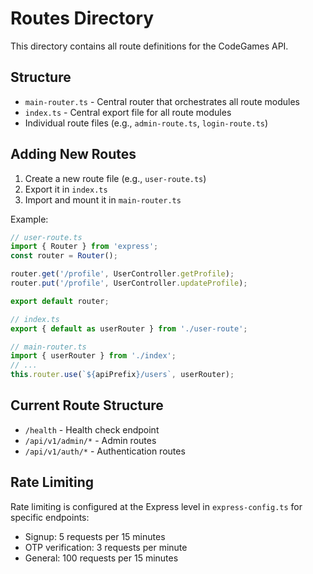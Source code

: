 # Routes Directory

This directory contains all route definitions for the CodeGames API.

## Structure

- `main-router.ts` - Central router that orchestrates all route modules
- `index.ts` - Central export file for all route modules
- Individual route files (e.g., `admin-route.ts`, `login-route.ts`)

## Adding New Routes

1. Create a new route file (e.g., `user-route.ts`)
2. Export it in `index.ts`
3. Import and mount it in `main-router.ts`

Example:

```typescript
// user-route.ts
import { Router } from 'express';
const router = Router();

router.get('/profile', UserController.getProfile);
router.put('/profile', UserController.updateProfile);

export default router;

// index.ts
export { default as userRouter } from './user-route';

// main-router.ts
import { userRouter } from './index';
// ...
this.router.use(`${apiPrefix}/users`, userRouter);
```

## Current Route Structure

- `/health` - Health check endpoint
- `/api/v1/admin/*` - Admin routes
- `/api/v1/auth/*` - Authentication routes

## Rate Limiting

Rate limiting is configured at the Express level in `express-config.ts` for specific endpoints:
- Signup: 5 requests per 15 minutes
- OTP verification: 3 requests per minute
- General: 100 requests per 15 minutes